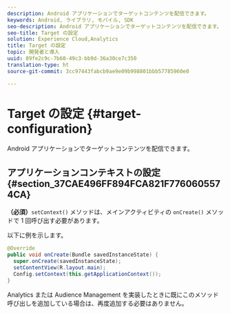 ```yaml
---
description: Android アプリケーションでターゲットコンテンツを配信できます。
keywords: Android, ライブラリ, モバイル, SDK
seo-description: Android アプリケーションでターゲットコンテンツを配信できます。
seo-title: Target の設定
solution: Experience Cloud,Analytics
title: Target の設定
topic: 開発者と導入
uuid: 09fe2c9c-7b60-49c3-bb9d-36a30ce7c350
translation-type: ht
source-git-commit: 3cc97443fabcb9ae9e09b998801bbb57785960e0

---
```



# Target の設定 {#target-configuration}

Android アプリケーションでターゲットコンテンツを配信できます。

## アプリケーションコンテキストの設定 {#section_37CAE496FF894FCA821F7760605574CA}

**（必須）**`setContext()` メソッドは、メインアクティビティの `onCreate()` メソッドで 1 回呼び出す必要があります。

以下に例を示します。

```java
@Override 
public void onCreate(Bundle savedInstanceState) { 
  super.onCreate(savedInstanceState); 
  setContentView(R.layout.main); 
  Config.setContext(this.getApplicationContext()); 
}
```

Analytics または Audience Management を実装したときに既にこのメソッド呼び出しを追加している場合は、再度追加する必要はありません。
